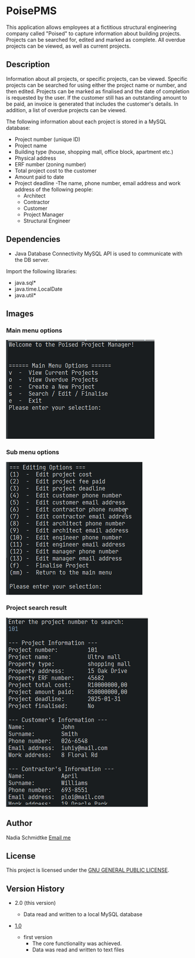 # PoisePMS
This application allows employees at a fictitious structural engineering company called "Poised" to capture information about building projects. Projects can be searched for, edited and marked as complete. All overdue projects can be viewed, as well as current projects.

## Description

Information about all projects, or specific projects, can be viewed. Specific projects can be searched for using either the project name or number, and then edited.
Projects can be marked as finalised and the date of completion is requested by the user. If the customer still has an outstanding amount to be paid, an invoice is generated that includes the customer's details.
In addition, a list of overdue projects can be viewed.

The following information about each project is stored in a MySQL database:
  - Project number (unique ID)
  - Project name
  - Building type (house, shopping mall, office block, apartment etc.)
  - Physical address
  - ERF number (zoning number)
  - Total project cost to the customer
  - Amount paid to date
  - Project deadline
  -The name, phone number, email address and work address of the following people:
    * Architect
    * Contractor
    * Customer
    * Project Manager
    * Structural Engineer

## Dependencies

* Java Database Connectivity MySQL API is used to communicate with the DB server.

Import the following libraries:
* java.sql*
* java.time.LocalDate
* java.util*

## Images
### Main menu options
![Main menus screenshot](https://github.com/Nadia-JSch/PoisePMS/blob/master/main%20menu.png)

### Sub menu options
![sub menu screenshot](https://github.com/Nadia-JSch/PoisePMS/blob/master/sub%20menu.png)

### Project search result
![Search result screenshot](https://github.com/Nadia-JSch/PoisePMS/blob/master/search%20example.png)

## Author

Nadia Schmidtke [Email me](https://nadia-jsch.github.io/Nadia-Schmidtke-Webpages/Contact.html)

## License

This project is licensed under the [GNU GENERAL PUBLIC LICENSE](https://github.com/Nadia-JSch/PoisePMS/blob/master/license).

## Version History

* 2.0 (this version)
    - Data read and written to a local MySQL database
   
* [1.0](https://github.com/Nadia-JSch/Project-management-system)
    * first version
      - The core functionality was achieved.
      - Data was read and written to text files

